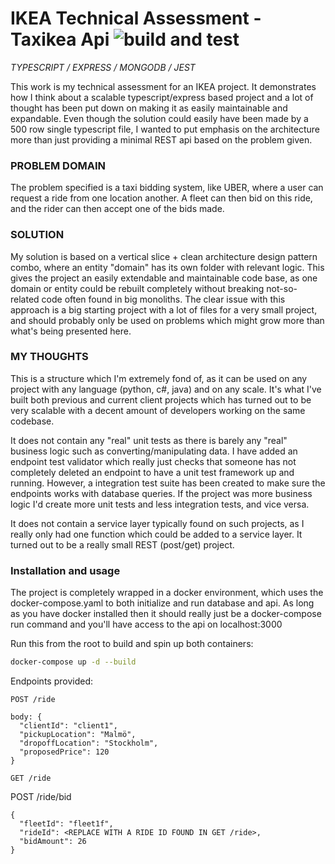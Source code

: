 # IKEA Technical Assessment - Taxikea Api ![build and test](https://github.com/Naeralys/taxikea/actions/workflows/taxikea-api.yaml/badge.svg)

_TYPESCRIPT / EXPRESS / MONGODB / JEST_

This work is my technical assessment for an IKEA project. It demonstrates how I think about a scalable typescript/express based project and a lot of thought has been put down on making it as easily maintainable and expandable. Even though the solution could easily have been made by a 500 row single typescript file, I wanted to put emphasis on the architecture more than just providing a minimal REST api based on the problem given.

### PROBLEM DOMAIN
The problem specified is a taxi bidding system, like UBER, where a user can request a ride from one location another. A fleet can then bid on this ride, and the rider can then accept one of the bids made.

### SOLUTION
My solution is based on a vertical slice + clean architecture design pattern combo, where an entity "domain" has its own folder with relevant logic. This gives the project an easily extendable and maintainable code base, as one domain or entity could be rebuilt completely without breaking not-so-related code often found in big monoliths. The clear issue with this approach is a big starting project with a lot of files for a very small project, and should probably only be used on problems which might grow more than what's being presented here.

### MY THOUGHTS
This is a structure which I'm extremely fond of, as it can be used on any project with any language (python, c#, java) and on any scale. It's what I've built both previous and current client projects which has turned out to be very scalable with a decent amount of developers working on the same codebase.

It does not contain any "real" unit tests as there is barely any "real" business logic such as converting/manipulating data. I have added an endpoint test validator which really just checks that someone has not completely deleted an endpoint to have a unit test framework up and running. However, a integration test suite has been created to make sure the endpoints works with database queries. If the project was more business logic I'd create more unit tests and less integration tests, and vice versa.

It does not contain a service layer typically found on such projects, as I really only had one function which could be added to a service layer. It turned out to be a really small REST (post/get) project.

### Installation and usage
The project is completely wrapped in a docker environment, which uses the docker-compose.yaml to both initialize and run database and api. As long as you have docker installed then it should really just be a docker-compose run command and you'll have access to the api on localhost:3000

Run this from the root to build and spin up both containers:
```bash
docker-compose up -d --build
```

Endpoints provided:


```
POST /ride

body: {
  "clientId": "client1",
  "pickupLocation": "Malmö",
  "dropoffLocation": "Stockholm",
  "proposedPrice": 120
}
```

```
GET /ride
```

POST /ride/bid
```
{
  "fleetId": "fleet1f",
  "rideId": <REPLACE WITH A RIDE ID FOUND IN GET /ride>,
  "bidAmount": 26
}
```
